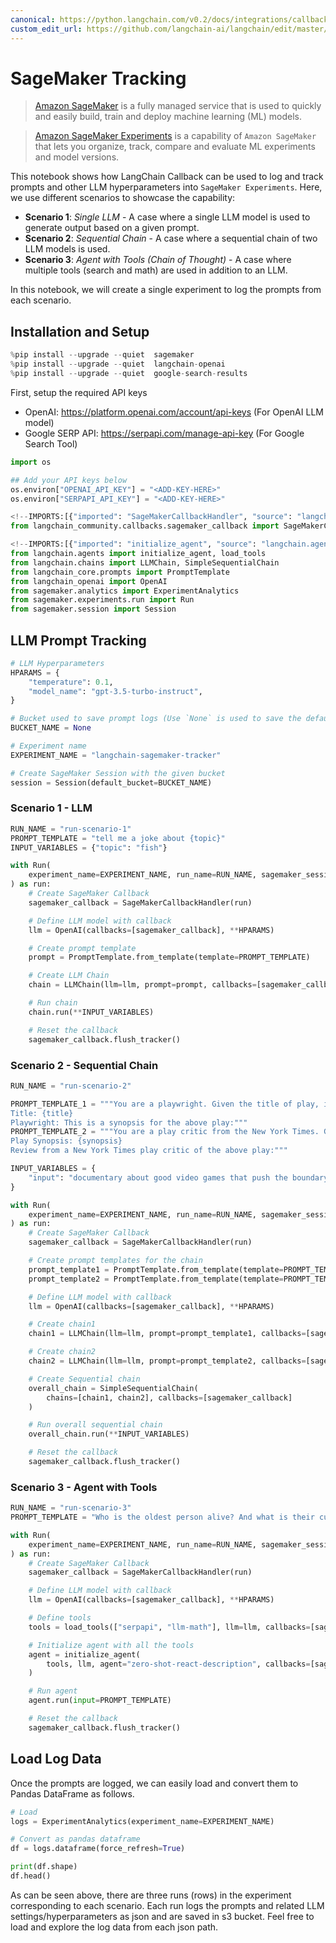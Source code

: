 ```yaml
---
canonical: https://python.langchain.com/v0.2/docs/integrations/callbacks/sagemaker_tracking/
custom_edit_url: https://github.com/langchain-ai/langchain/edit/master/docs/docs/integrations/callbacks/sagemaker_tracking.ipynb
---
```


# SageMaker Tracking

>[Amazon SageMaker](https://aws.amazon.com/sagemaker/) is a fully managed service that is used to quickly and easily build, train and deploy machine learning (ML) models. 

>[Amazon SageMaker Experiments](https://docs.aws.amazon.com/sagemaker/latest/dg/experiments.html) is a capability of `Amazon SageMaker` that lets you organize, track, compare and evaluate ML experiments and model versions.

This notebook shows how LangChain Callback can be used to log and track prompts and other LLM hyperparameters into `SageMaker Experiments`. Here, we use different scenarios to showcase the capability:

* **Scenario 1**: *Single LLM* - A case where a single LLM model is used to generate output based on a given prompt.
* **Scenario 2**: *Sequential Chain* - A case where a sequential chain of two LLM models is used.
* **Scenario 3**: *Agent with Tools (Chain of Thought)* - A case where multiple tools (search and math) are used in addition to an LLM.


In this notebook, we will create a single experiment to log the prompts from each scenario.

## Installation and Setup


```python
%pip install --upgrade --quiet  sagemaker
%pip install --upgrade --quiet  langchain-openai
%pip install --upgrade --quiet  google-search-results
```

First, setup the required API keys

* OpenAI: https://platform.openai.com/account/api-keys (For OpenAI LLM model)
* Google SERP API: https://serpapi.com/manage-api-key (For Google Search Tool)


```python
import os

## Add your API keys below
os.environ["OPENAI_API_KEY"] = "<ADD-KEY-HERE>"
os.environ["SERPAPI_API_KEY"] = "<ADD-KEY-HERE>"
```


```python
<!--IMPORTS:[{"imported": "SageMakerCallbackHandler", "source": "langchain_community.callbacks.sagemaker_callback", "docs": "https://api.python.langchain.com/en/latest/callbacks/langchain_community.callbacks.sagemaker_callback.SageMakerCallbackHandler.html", "title": "SageMaker Tracking"}]-->
from langchain_community.callbacks.sagemaker_callback import SageMakerCallbackHandler
```


```python
<!--IMPORTS:[{"imported": "initialize_agent", "source": "langchain.agents", "docs": "https://api.python.langchain.com/en/latest/agents/langchain.agents.initialize.initialize_agent.html", "title": "SageMaker Tracking"}, {"imported": "load_tools", "source": "langchain.agents", "docs": "https://api.python.langchain.com/en/latest/agent_toolkits/langchain_community.agent_toolkits.load_tools.load_tools.html", "title": "SageMaker Tracking"}, {"imported": "LLMChain", "source": "langchain.chains", "docs": "https://api.python.langchain.com/en/latest/chains/langchain.chains.llm.LLMChain.html", "title": "SageMaker Tracking"}, {"imported": "SimpleSequentialChain", "source": "langchain.chains", "docs": "https://api.python.langchain.com/en/latest/chains/langchain.chains.sequential.SimpleSequentialChain.html", "title": "SageMaker Tracking"}, {"imported": "PromptTemplate", "source": "langchain_core.prompts", "docs": "https://api.python.langchain.com/en/latest/prompts/langchain_core.prompts.prompt.PromptTemplate.html", "title": "SageMaker Tracking"}, {"imported": "OpenAI", "source": "langchain_openai", "docs": "https://api.python.langchain.com/en/latest/llms/langchain_openai.llms.base.OpenAI.html", "title": "SageMaker Tracking"}]-->
from langchain.agents import initialize_agent, load_tools
from langchain.chains import LLMChain, SimpleSequentialChain
from langchain_core.prompts import PromptTemplate
from langchain_openai import OpenAI
from sagemaker.analytics import ExperimentAnalytics
from sagemaker.experiments.run import Run
from sagemaker.session import Session
```

## LLM Prompt Tracking


```python
# LLM Hyperparameters
HPARAMS = {
    "temperature": 0.1,
    "model_name": "gpt-3.5-turbo-instruct",
}

# Bucket used to save prompt logs (Use `None` is used to save the default bucket or otherwise change it)
BUCKET_NAME = None

# Experiment name
EXPERIMENT_NAME = "langchain-sagemaker-tracker"

# Create SageMaker Session with the given bucket
session = Session(default_bucket=BUCKET_NAME)
```

### Scenario 1 - LLM


```python
RUN_NAME = "run-scenario-1"
PROMPT_TEMPLATE = "tell me a joke about {topic}"
INPUT_VARIABLES = {"topic": "fish"}
```


```python
with Run(
    experiment_name=EXPERIMENT_NAME, run_name=RUN_NAME, sagemaker_session=session
) as run:
    # Create SageMaker Callback
    sagemaker_callback = SageMakerCallbackHandler(run)

    # Define LLM model with callback
    llm = OpenAI(callbacks=[sagemaker_callback], **HPARAMS)

    # Create prompt template
    prompt = PromptTemplate.from_template(template=PROMPT_TEMPLATE)

    # Create LLM Chain
    chain = LLMChain(llm=llm, prompt=prompt, callbacks=[sagemaker_callback])

    # Run chain
    chain.run(**INPUT_VARIABLES)

    # Reset the callback
    sagemaker_callback.flush_tracker()
```

### Scenario 2 - Sequential Chain


```python
RUN_NAME = "run-scenario-2"

PROMPT_TEMPLATE_1 = """You are a playwright. Given the title of play, it is your job to write a synopsis for that title.
Title: {title}
Playwright: This is a synopsis for the above play:"""
PROMPT_TEMPLATE_2 = """You are a play critic from the New York Times. Given the synopsis of play, it is your job to write a review for that play.
Play Synopsis: {synopsis}
Review from a New York Times play critic of the above play:"""

INPUT_VARIABLES = {
    "input": "documentary about good video games that push the boundary of game design"
}
```


```python
with Run(
    experiment_name=EXPERIMENT_NAME, run_name=RUN_NAME, sagemaker_session=session
) as run:
    # Create SageMaker Callback
    sagemaker_callback = SageMakerCallbackHandler(run)

    # Create prompt templates for the chain
    prompt_template1 = PromptTemplate.from_template(template=PROMPT_TEMPLATE_1)
    prompt_template2 = PromptTemplate.from_template(template=PROMPT_TEMPLATE_2)

    # Define LLM model with callback
    llm = OpenAI(callbacks=[sagemaker_callback], **HPARAMS)

    # Create chain1
    chain1 = LLMChain(llm=llm, prompt=prompt_template1, callbacks=[sagemaker_callback])

    # Create chain2
    chain2 = LLMChain(llm=llm, prompt=prompt_template2, callbacks=[sagemaker_callback])

    # Create Sequential chain
    overall_chain = SimpleSequentialChain(
        chains=[chain1, chain2], callbacks=[sagemaker_callback]
    )

    # Run overall sequential chain
    overall_chain.run(**INPUT_VARIABLES)

    # Reset the callback
    sagemaker_callback.flush_tracker()
```

### Scenario 3 - Agent with Tools


```python
RUN_NAME = "run-scenario-3"
PROMPT_TEMPLATE = "Who is the oldest person alive? And what is their current age raised to the power of 1.51?"
```


```python
with Run(
    experiment_name=EXPERIMENT_NAME, run_name=RUN_NAME, sagemaker_session=session
) as run:
    # Create SageMaker Callback
    sagemaker_callback = SageMakerCallbackHandler(run)

    # Define LLM model with callback
    llm = OpenAI(callbacks=[sagemaker_callback], **HPARAMS)

    # Define tools
    tools = load_tools(["serpapi", "llm-math"], llm=llm, callbacks=[sagemaker_callback])

    # Initialize agent with all the tools
    agent = initialize_agent(
        tools, llm, agent="zero-shot-react-description", callbacks=[sagemaker_callback]
    )

    # Run agent
    agent.run(input=PROMPT_TEMPLATE)

    # Reset the callback
    sagemaker_callback.flush_tracker()
```

## Load Log Data

Once the prompts are logged, we can easily load and convert them to Pandas DataFrame as follows.


```python
# Load
logs = ExperimentAnalytics(experiment_name=EXPERIMENT_NAME)

# Convert as pandas dataframe
df = logs.dataframe(force_refresh=True)

print(df.shape)
df.head()
```

As can be seen above, there are three runs (rows) in the experiment corresponding to each scenario. Each run logs the prompts and related LLM settings/hyperparameters as json and are saved in s3 bucket. Feel free to load and explore the log data from each json path.